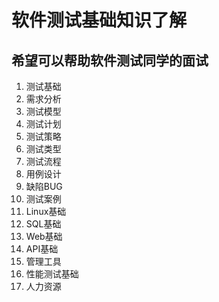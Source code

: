 # 软件测试基础知识了解
## 希望可以帮助软件测试同学的面试

1. 测试基础
2. 需求分析
3. 测试模型
4. 测试计划
5. 测试策略
6. 测试类型
7. 测试流程
8. 用例设计
9. 缺陷BUG
10. 测试案例
11. Linux基础
12. SQL基础
13. Web基础
14. API基础
15. 管理工具
16. 性能测试基础
17. 人力资源
